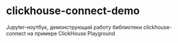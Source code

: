 # clickhouse-connect-demo
Jupyter-ноутбук, демонструющий работу библиотеки clickhouse-connect на примере ClickHouse Playground
